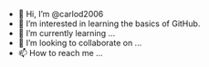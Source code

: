 - 👋 Hi, I’m @carlod2006
- 👀 I’m interested in learning the basics of GitHub.
- 🌱 I’m currently learning ...
- 💞️ I’m looking to collaborate on ...
- 📫 How to reach me ...

<!---
carlod2006/carlod2006 is a ✨ special ✨ repository because its `README.md` (this file) appears on your GitHub profile.
You can click the Preview link to take a look at your changes.
--->

